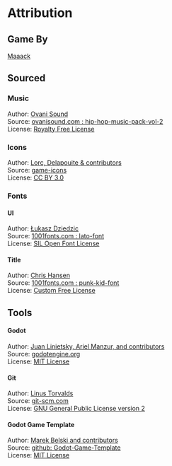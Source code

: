 # Attribution
## Game By
[Maaack](https://maaack.itch.io/)  


## Sourced
### Music
Author: [Ovani Sound](https://ovanisound.com/)  
Source: [ovanisound.com : hip-hop-music-pack-vol-2](https://ovanisound.com/products/hip-hop-music-pack-vol-2)  
License: [Royalty Free License](/assets/music/Royalty-Free%20License%20&%20Terms%20of%20Service.pdf)

### Icons
Author: [Lorc, Delapouite & contributors](https://game-icons.net/about.html#authors)  
Source: [game-icons](https://game-icons.net/)  
License: [CC BY 3.0](https://creativecommons.org/licenses/by/3.0/)

### Fonts
#### UI
Author: [Łukasz Dziedzic](https://www.1001fonts.com/users/dziedzic/)  
Source: [1001fonts.com : lato-font](https://www.1001fonts.com/lato-font.html)  
License: [SIL Open Font License](https://openfontlicense.org/)

#### Title
Author: [Chris Hansen](https://www.1001fonts.com/users/chrisx/)  
Source: [1001fonts.com : punk-kid-font](https://www.1001fonts.com/punk-kid-font.html)  
License: [Custom Free License](https://st.1001fonts.net/license/punk-kid/readme.txt)

## Tools
#### Godot
Author: [Juan Linietsky, Ariel Manzur, and contributors](https://godotengine.org/contact)  
Source: [godotengine.org](https://godotengine.org/)  
License: [MIT License](https://github.com/godotengine/godot/blob/master/LICENSE.txt) 

#### Git
Author: [Linus Torvalds](https://github.com/torvalds)  
Source: [git-scm.com](https://git-scm.com/downloads)  
License: [GNU General Public License version 2](https://opensource.org/licenses/GPL-2.0)

#### Godot Game Template
Author: [Marek Belski and contributors](https://github.com/Maaack/Godot-Game-Template/graphs/contributors)  
Source: [github: Godot-Game-Template](https://github.com/Maaack/Godot-Game-Template)  
License: [MIT License](LICENSE.txt)  
